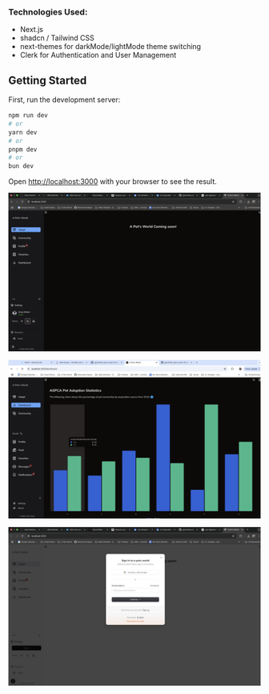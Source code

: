 ### Technologies Used:

- Next.js
- shadcn / Tailwind CSS
- next-themes for darkMode/lightMode theme switching
- Clerk for Authentication and User Management

## Getting Started

First, run the development server:

```bash
npm run dev
# or
yarn dev
# or
pnpm dev
# or
bun dev
```

Open [http://localhost:3000](http://localhost:3000) with your browser to see the result.

![alt text](a_pets_world_Layout_Night_Theme.png)

![alt text](dashboard.png)

![alt text](auth_with_Clerk.png)
